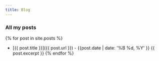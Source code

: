 ```yaml
---
title: Blog
---
```


### All my posts
{% for post in site.posts %}
- [{{ post.title }}]({{ post.url }}) - {{post.date  | date: '%B %d, %Y' }}
  {{ post.excerpt }}
{% endfor %}